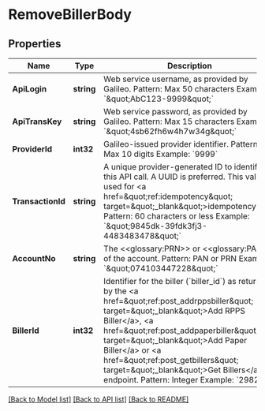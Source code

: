 # RemoveBillerBody

## Properties
Name | Type | Description | Notes
------------ | ------------- | ------------- | -------------
**ApiLogin** | **string** | Web service username, as provided by Galileo. Pattern: Max 50 characters Example: &#x60;\&quot;AbC123-9999\&quot;&#x60; | [default to AbC123-9999]
**ApiTransKey** | **string** | Web service password, as provided by Galileo. Pattern: Max 15 characters Example: &#x60;\&quot;4sb62fh6w4h7w34g\&quot;&#x60; | [default to 4sb62fh6w4h7w34g]
**ProviderId** | **int32** | Galileo-issued provider identifier. Pattern: Max 10 digits Example: &#x60;9999&#x60; | [default to 9999]
**TransactionId** | **string** | A unique provider-generated ID to identify this API call. A UUID is preferred. This value is used for &lt;a href&#x3D;\&quot;ref:idempotency\&quot; target&#x3D;\&quot;_blank\&quot;&gt;idempotency&lt;/a&gt;. Pattern: 60 characters or less Example: &#x60;\&quot;9845dk-39fdk3fj3-4483483478\&quot;&#x60; | [default to 123e4567-e89b-12d3-a456-426614174000]
**AccountNo** | **string** | The &lt;&lt;glossary:PRN&gt;&gt; or &lt;&lt;glossary:PAN&gt;&gt; of the account. Pattern: PAN or PRN  Example: &#x60;\&quot;074103447228\&quot;&#x60; | [default to 074103447228]
**BillerId** | **int32** | Identifier for the biller (&#x60;biller_id&#x60;) as returned by the &lt;a href&#x3D;\&quot;ref:post_addrppsbiller\&quot; target&#x3D;\&quot;_blank\&quot;&gt;Add RPPS Biller&lt;/a&gt;, &lt;a href&#x3D;\&quot;ref:post_addpaperbiller\&quot; target&#x3D;\&quot;_blank\&quot;&gt;Add Paper Biller&lt;/a&gt; or &lt;a href&#x3D;\&quot;ref:post_getbillers\&quot; target&#x3D;\&quot;_blank\&quot;&gt;Get Billers&lt;/a&gt; endpoint. Pattern: Integer Example: &#x60;2982&#x60; | [default to 37323]

[[Back to Model list]](../README.md#documentation-for-models) [[Back to API list]](../README.md#documentation-for-api-endpoints) [[Back to README]](../README.md)

